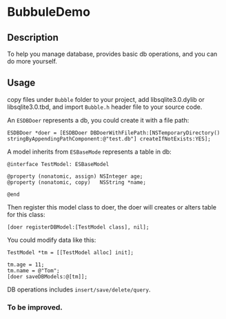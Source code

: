 # BubbuleDemo
## Description
To help you manage database, provides basic db operations, and you can do more yourself.

## Usage
copy files under `Bubble` folder to your project, add libsqlite3.0.dylib or libsqlite3.0.tbd, and import `Bubble.h` header file to your source code.

An `ESDBDoer` represents a db, you could create it with a file path:

    ESDBDoer *doer = [ESDBDoer DBDoerWithFilePath:[NSTemporaryDirectory() stringByAppendingPathComponent:@"test.db"] createIfNotExists:YES];

A model inherits from `ESBaseMode` represents a table in db:

    @interface TestModel: ESBaseModel
    
    @property (nonatomic, assign) NSInteger age;
    @property (nonatomic, copy)   NSString *name;
    
    @end
Then register this model class to doer, the doer will creates or alters  table for this class:

    [doer registerDBModel:[TestModel class], nil];

You could modify data like this:

    TestModel *tm = [[TestModel alloc] init];
    
    tm.age = 11;
    tm.name = @"Tom";
    [doer saveDBModels:@[tm]];
    
DB operations includes `insert/save/delete/query`.

### To be improved.
